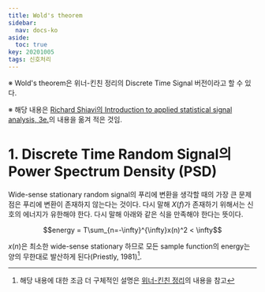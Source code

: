 ```yaml
---
title: Wold's theorem
sidebar:
  nav: docs-ko
aside:
  toc: true
key: 20201005
tags: 신호처리
---
```


※ Wold's theorem은 위너-킨친 정리의 Discrete Time Signal 버전이라고 할 수 있다.

※ 해당 내용은 [Richard Shiavi의 Introduction to applied statistical signal analysis, 3e.](https://www.amazon.com/Introduction-Applied-Statistical-Signal-Analysis/dp/0120885816)의 내용을 옮겨 적은 것임.


# 1. Discrete Time Random Signal의 Power Spectrum Density (PSD)

Wide-sense stationary random signal의 푸리에 변환을 생각할 때의 가장 큰 문제점은 푸리에 변환이 존재하지 않는다는 것이다. 다시 말해 $X(f)$가 존재하기 위해서는 신호의 에너지가 유한해야 한다. 다시 말해 아래와 같은 식을 만족해야 한다는 뜻이다. 

$$energy = T\sum_{n=-\infty}^{\infty}x(n)^2 < \infty$$

$x(n)$은 최소한 wide-sense stationary 하므로 모든 sample function의 energy는 양의 무한대로 발산하게 된다(Priestly, 1981)[^1]. 

[^1]: 해당 내용에 대한 조금 더 구체적인 설명은 [위너-킨친 정리](https://angeloyeo.github.io/2020/10/04/Wiener_Khinchin.html)의 내용을 참고

